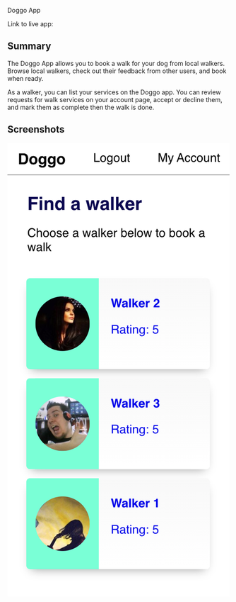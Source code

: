 Doggo App

Link to live app:

## Summary
The Doggo App allows you to book a walk for your dog from local walkers. Browse local walkers, check out their feedback from other users, and book when ready.

As a walker, you can list your services on the Doggo app. You can review requests for walk services on your account page, accept or decline them, and mark them as complete then the walk is done.

## Screenshots

![alt text](https://github.com/benharris28/doggo/blob/master/Screenshots/Browse_Walker_Screen.png?raw=true)